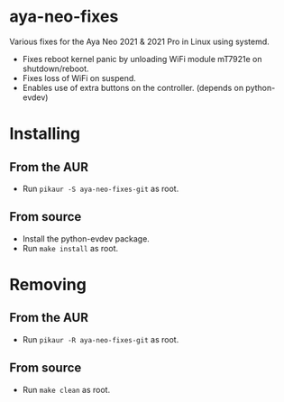 # aya-neo-fixes
Various fixes for the Aya Neo 2021 &amp; 2021 Pro in Linux using systemd.

- Fixes reboot kernel panic by unloading WiFi module mT7921e on shutdown/reboot.
- Fixes loss of WiFi on suspend.
- Enables use of extra buttons on the controller. (depends on python-evdev)

# Installing

## From the AUR
- Run ```pikaur -S aya-neo-fixes-git``` as root.

## From source
- Install the python-evdev package.
- Run ```make install``` as root.

# Removing

## From the AUR
- Run ```pikaur -R aya-neo-fixes-git``` as root.

## From source
- Run ```make clean``` as root.
